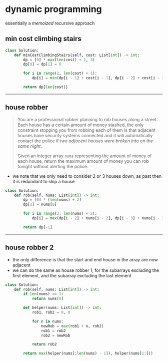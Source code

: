 # dynamic programming

essentially a *memoized* recursive approach

## min cost climbing stairs

```python
class Solution:
    def minCostClimbingStairs(self, cost: List[int]) -> int:
        dp = [0] * max(len(cost) + 1, 3)
        dp[0] = dp[1] = 0

        for i in range(2, len(cost) + 1):
            dp[i] = min(dp[i - 1] + cost[i - 1], dp[i - 2] + cost[i - 2])

        return dp[len(cost)]
```

---

## house robber

> You are a professional robber planning to rob houses along a street. Each house has a certain amount of money stashed, the only constraint stopping you from robbing each of them is that adjacent houses have security systems connected and it will automatically contact the police if *two adjacent houses were broken into on the same night*.
>
> Given an integer array `nums` representing the amount of money of each house, return the maximum amount of money you can rob tonight without alerting the police.

- we note that we only need to consider 2 or 3 houses down, as past then it is redundant to skip a house

```python
class Solution:
    def rob(self, nums: List[int]) -> int:
        dp = [0] * (len(nums) + 2)
        dp[2] = nums[0]

        for i in range(3, len(nums) + 2):
            dp[i] = max(dp[i - 2] + nums[i - 2], dp[i - 3] + nums[i - 3])

        return dp[-1]
```

---

## house robber 2

- the only difference is that the start and end house in the array are now adjacent
- we can do the same as house robber 1, for the subarrays excluding the first element, and the subarray excluding the last element

```python
class Solution:
    def rob(self, nums: List[int]) -> int:
        if len(nums) == 1:
            return nums[0]

        def helper(nums: List[int]) -> int:
            rob1, rob2 = 0, 0

            for n in nums:
                newRob = max(rob1 + n, rob2)
                rob1 = rob2
                rob2 = newRob

            return rob2

        return max(helper(nums[:len(nums) - 1]), helper(nums[1:]))
```
